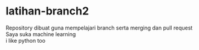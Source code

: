 # latihan-branch2
Repository dibuat guna mempelajari branch serta merging dan pull request<br>
Saya suka machine learning<br>
i like python too
